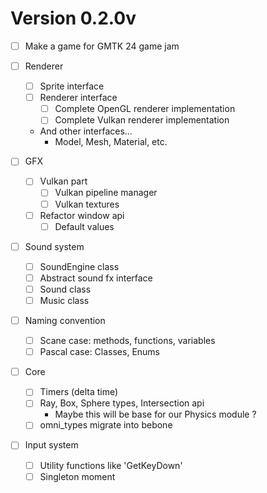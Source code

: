 # Version 0.2.0v

- [ ] Make a game for GMTK 24 game jam

- [ ] Renderer
    - [ ] Sprite interface
    - [ ] Renderer interface
        - [ ] Complete OpenGL renderer implementation
        - [ ] Complete Vulkan renderer implementation
    - And other interfaces...
        - Model, Mesh, Material, etc.

- [ ] GFX
    - [ ] Vulkan part
        - [ ] Vulkan pipeline manager
        - [ ] Vulkan textures
    - [ ] Refactor window api
        - [ ] Default values

- [ ] Sound system
    - [ ] SoundEngine class
    - [ ] Abstract sound fx interface
    - [ ] Sound class
    - [ ] Music class

- [ ] Naming convention
    - [ ] Scane case: methods, functions, variables
    - [ ] Pascal case: Classes, Enums

- [ ] Core
    - [ ] Timers (delta time) 
    - [ ] Ray, Box, Sphere types, Intersection api
        - Maybe this will be base for our Physics module ?
    - [ ] omni_types migrate into bebone

- [ ] Input system
    - [ ] Utility functions like 'GetKeyDown'
    - [ ] Singleton moment    
